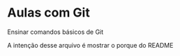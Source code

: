 # Aulas com Git
Ensinar comandos básicos de Git

A intenção desse arquivo é mostrar o porque do README
